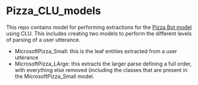 # Pizza_CLU_models

This repo contains model for performing extractions for the [Pizza Bot model](https://github.com/Azure/pizza_luis_bot) using CLU. This includes creating two models to perform the different levels of parsing of a user utterance.
* MicrosoftPizza_Small: this is the leaf entities extracted from a user utterance
* MicrosoftPizza_LArge: this extracts the larger parse defining a full order, with everything else removed (including the classes that are present in the MicrosoftPizza_Small model.


